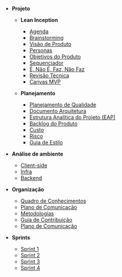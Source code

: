 - **Projeto**

  - **Lean Inception**
    - [Agenda](visao/agenda.md)
    - [Brainstorming](visao/brainstorming.md)
    - [Visão de Produto](visao/visao-produto.md)
    - [Personas](visao/personas.md)
    - [Objetivos do Produto](visao/objetivos.md)
    - [Sequenciador](visao/sequenciador.md)
    - [É, Não É, Faz, Não Faz](visao/e_naoe_faz_naofaz.md)
    - [Revisão Técnica](visao/revisao-tecnica.md)
    - [Canvas MVP](visao/canvas_mvp.md)

  - **Planejamento**

    - [Planejamento de Qualidade](visao/qualidade.md)
    - [Documento Arquitetura](visao/arquitetura.md)
    - [Estrutura Analítica do Projeto (EAP)](visao/estrutura_analitica_projeto.md)
    - [Backlog do Produto](backlog/backlog.md)
    - [Custo](visao/custo_risco.md)
    - [Risco](visao/risco.md)
    - [Guia de Estilo](visao/guia_estilo.md)

- **Análise de ambiente**

  - [Client-side](environment-analyze/client-side.md)
  - [Infra](environment-analyze/infra.md)
  - [Backend](environment-analyze/backend.md)

- **Organização**

  - [Quadro de Conhecimentos](organization/knowledge-board.md)
  - [Plano de Comunicação](organization/communication.md.md)
  - [Metodologias](organization/methodology.md)
  - [Guia de Contribuição](organization/contribution-guide.md)
  - [Plano de Comunicação](organization/communication.md)

- **Sprints**

  - [Sprint 1](sprints/sprint1.md)
  - [Sprint 2](sprints/sprint2.md)
  - [Sprint 3](sprints/sprint3.md)
  - [Sprint 4](sprints/sprint4.md)
  

